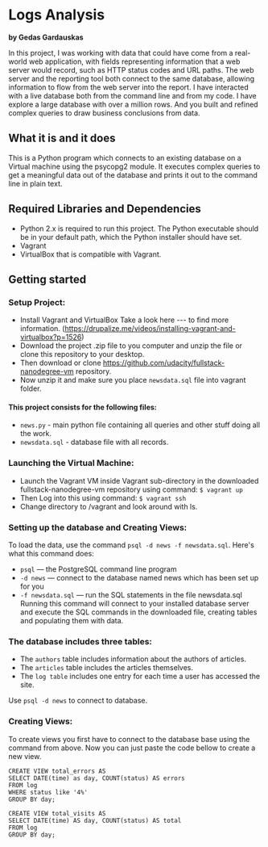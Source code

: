 # Logs Analysis

**by Gedas Gardauskas**

In this project, I was working with data that could have come from a real-world web application, with fields representing information that a web server would record, such as HTTP status codes and URL paths. The web server and the reporting tool both connect to the same database, allowing information to flow from the web server into the report. I have interacted with a live database both from the command line and from my code. I have explore a large database with over a million rows. And you built and refined complex queries to draw business conclusions from data.

## What it is and it does

This is a Python program which connects to an existing database on a Virtual machine using the psycopg2 module. It executes complex queries to get a meaningful data out of the database and prints it out to the command line in plain text.

## Required Libraries and Dependencies

- Python 2.x is required to run this project. The Python executable should be in your default path, which the Python installer should have set.
- Vagrant
- VirtualBox that is compatible with Vagrant.

## Getting started

### Setup Project:

- Install Vagrant and VirtualBox
Take a look here --- to find more information. (https://drupalize.me/videos/installing-vagrant-and-virtualbox?p=1526)
- Download the project .zip file to you computer and unzip the file or clone this repository to your desktop.
- Then download or clone https://github.com/udacity/fullstack-nanodegree-vm repository.
- Now unzip it and make sure you place `newsdata.sql` file into vagrant folder.

#### This project consists for the following files:
- `news.py` - main python file containing all queries and other stuff doing all the work.
- `newsdata.sql` - database file with all records.

### Launching the Virtual Machine:

- Launch the Vagrant VM inside Vagrant sub-directory in the downloaded fullstack-nanodegree-vm repository using command:
  `$ vagrant up`
- Then Log into this using command:
  `$ vagrant ssh`
- Change directory to /vagrant and look around with ls.

### Setting up the database and Creating Views:

To load the data, use the command `psql -d news -f newsdata.sql`.
Here's what this command does:

- `psql` — the PostgreSQL command line program
- `-d news` — connect to the database named news which has been set up for you
- `-f newsdata.sql` — run the SQL statements in the file newsdata.sql
Running this command will connect to your installed database server and execute the SQL commands in the downloaded file, creating tables and populating them with data.


### The database includes three tables:

- The `authors` table includes information about the authors of articles.
- The `articles` table includes the articles themselves.
- The `log table` includes one entry for each time a user has accessed the site.


Use `psql -d news` to connect to database.

### Creating Views:

To create views you first have to connect to the database base using the command from above.
Now you can just paste the code bellow to create a new view.

```
CREATE VIEW total_errors AS
SELECT DATE(time) as day, COUNT(status) AS errors
FROM log
WHERE status like '4%'
GROUP BY day;
```

```
CREATE VIEW total_visits AS
SELECT DATE(time) AS day, COUNT(status) AS total
FROM log
GROUP BY day;
```
